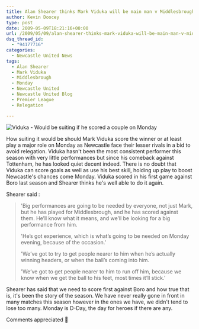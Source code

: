 ```yaml
---
title: Alan Shearer thinks Mark Viduka will be main man v Middlesbrough
author: Kevin Doocey
type: post
date: 2009-05-09T18:21:16+00:00
url: /2009/05/09/alan-shearer-thinks-mark-viduka-will-be-main-man-v-middlesbrough/
dsq_thread_id:
  - "94177716"
categories:
  - Newcastle United News
tags:
  - Alan Shearer
  - Mark Viduka
  - Middlesbrough
  - Monday
  - Newcastle United
  - Newcastle United Blog
  - Premier League
  - Relegation

---
```

![Viduka - Would be suiting if he scored a couple on Monday](http://static.guim.co.uk/sys-images/Football/Clubs/Club%20Home/2008/11/29/1227989980327/Mark-Viduka-001.jpg)

How suiting it would be should Mark Viduka score the winner or at least play a major role on Monday as Newcastle face their lesser rivals in a bid to avoid relegation. Viduka hasn't been the most consistent performer this season with very little performances but since his comeback against Tottenham, he has looked quiet decent indeed. There is no doubt that Viduka can score goals as well as use his best skill, holding up play to boost Newcastle's chances come Monday. Viduka scored in his first game against Boro last season and Shearer thinks he's well able to do it again.

Shearer said :

> 'Big performances are going to be needed by everyone, not just Mark, but he has played for Middlesbrough, and he has scored against them. He’ll know what it means, and we’ll be looking for a big performance from him.
>
> 'He’s got experience, which is what’s going to be needed on Monday evening, because of the occasion.'
>
> 'We’ve got to try to get people nearer to him when he’s actually winning headers, or when the ball’s coming into him.
>
> 'We’ve got to get people nearer to him to run off him, because we know when we get the ball to his feet, most times it’ll stick.'

Shearer has said that we need to score first against Boro and how true that is, it's been the story of the season. We have never really gone in front in many matches this season however in the ones we have, we didn't tend to lose too many. Monday is D-Day, the day for heroes if there are any.

Comments appreciated 🙂
